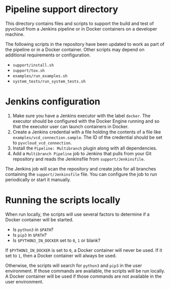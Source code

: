 # Pipeline support directory

This directory contains files and scripts to support the build and test of pyvcloud from a Jenkins pipeline or in Docker containers on a developer machine.

The following scripts in the repository have been updated to work as part of the pipeline or in a Docker container. Other scripts may depend on additional requirements or configuration.

* `support/install.sh`
* `support/tox.sh`
* `examples/run_examples.sh`
* `system_tests/run_system_tests.sh`

# Jenkins configuration

1. Make sure you have a Jenkins executor with the label `docker`. The executor should be configured with the Docker Engine running and so that the executor user can launch containers in Docker.
1. Create a Jenkins credential with a file holding the contents of a file like `examples/vcd_connection.sample`. The ID of the credential should be set to `pyvcloud_vcd_connection`.
1. Install the `Pipeline: Multibranch` plugin along with all dependencies.
1. Add a `Multibranch Pipeline` job to Jenkins that pulls from your Git repository and reads the Jenkinsfile from `support/Jenkinsfile`.

The Jenkins job will scan the repository and create jobs for all branches containing the `support/Jenkinsfile` file. You can configure the job to run periodically or start it manually.

# Running the scripts locally

When run locally, the scripts will use several factors to determine if a Docker container will be started.

* Is `python3` in `$PATH`?
* Is `pip3` in `$PATH`?
* Is `$PYTHON3_IN_DOCKER` set to `0`, `1` or blank?

If `$PYTHON3_IN_DOCKER` is set to `0`, a Docker container will never be used. If it set to `1`, then a Docker container will always be used.

Otherwise, the scripts will search for `python3` and `pip3` in the user environment. If those commands are available, the scripts will be run locally. A Docker container will be used if those commands are not available in the user environment.

